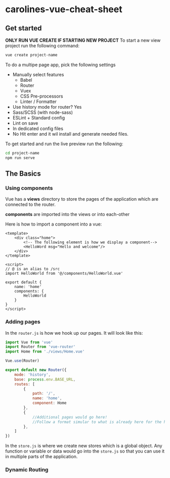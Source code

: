 # carolines-vue-cheat-sheet

## Get started

**ONLY RUN VUE CREATE IF STARTING NEW PROJECT**
To start a new view project run the following command:

```Bash
vue create project-name
```

To do a multipe page app, pick the following settings
* Manually select features
    * Babel
    * Router
    * Vuex
    * CSS Pre-processors
    * Linter / Formatter
* Use history mode for router? Yes
* Sass/SCSS (with node-sass)
* ESLint + Standard config
* Lint on save
* In dedicated config files
* No
Hit enter and it wil install and generate needed files.

To get started and run the live preview run the following: 

```Bash
cd project-name
npm run serve
```

## The Basics

### Using components

Vue has a **views** directory to store the pages of the application which are connected to the router.

**components** are imported into the views or into each-other 

Here is how to import a component into a vue:

```vue
<template>
    <div class="home">
        <!-- The following element is how we display a component-->
        <HelloWord msg="Hello and welcome"/>
    </div>
</template>

<script>
// @ is an alias to /src
import HelloWorld from '@/components/HelloWorld.vue'

export default {
    name: 'home'
    components: {
        HelloWorld
    }
}
</script>
```

### Adding pages

In the `router.js` is how we hook up our pages. It will look like this:
```javascript
import Vue from 'vue'
import Router from 'vue-router'
import Home from './views/Home.vue'

Vue.use(Router)

export default new Router({
    mode: 'history',
    base: process.env.BASE_URL,
    routes: [
        {
            path: '/',
            name: 'home',
            component: Home
        },
        {
            //Additional pages would go here!
            //Follow a format simular to what is already here for the home page!
        },
    ]
})
```

In the `store.js` is where we create new stores which is a global object. Any function or variable or data would go into the `store.js` so that you can use it in multiple parts of the application.  

### Dynamic Routing

